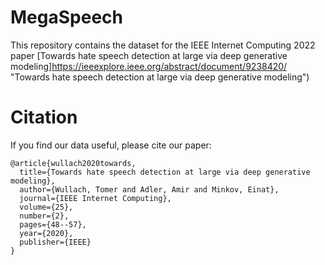 # MegaSpeech

This repository contains the dataset for the IEEE Internet Computing 2022 paper [Towards hate speech detection at large via deep generative modeling]https://ieeexplore.ieee.org/abstract/document/9238420/ "Towards hate speech detection at large via deep generative modeling")

# Citation
If you find our data useful, please cite our paper:
```
@article{wullach2020towards,
  title={Towards hate speech detection at large via deep generative modeling},
  author={Wullach, Tomer and Adler, Amir and Minkov, Einat},
  journal={IEEE Internet Computing},
  volume={25},
  number={2},
  pages={48--57},
  year={2020},
  publisher={IEEE}
}
```
